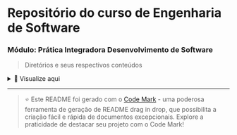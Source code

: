 # Repositório do curso de Engenharia de Software 

### Módulo: Prática Integradora Desenvolvimento de Software

> Diretórios e seus respectivos conteúdos

<details>
<summary>📂 Visualize aqui</summary>

| Pasta        | Conteúdo                                        |
| ------------ | ----------------------------------------------- |
| Sem conteúdo | Apresentação de ferramentas e conceitos básicos |
| dia_02       | Elementos Básicos do HTML                       |
| dia_03       | Tabelas em HTML                                 |
| dia_04       | Formulários                                     |
| dia_05       | Introdução ao CSS                               |
| dia_06       | Estilos CSS                                     |
| dia_07       | Introdução ao Javascript                        |
| dia_08       | Funções                                         |
| dia_09       | Operadores                                      |
| Sem Conteúdo | Instruções                                      |

</details>

---
> ⭐️ Este README foi gerado com o [Code Mark](https://codemark.com.br) - uma poderosa ferramenta de geração de README drag in drop, que possibilita a criação fácil e rápida de documentos excepcionais. Explore a praticidade de destacar seu projeto com o Code Mark!